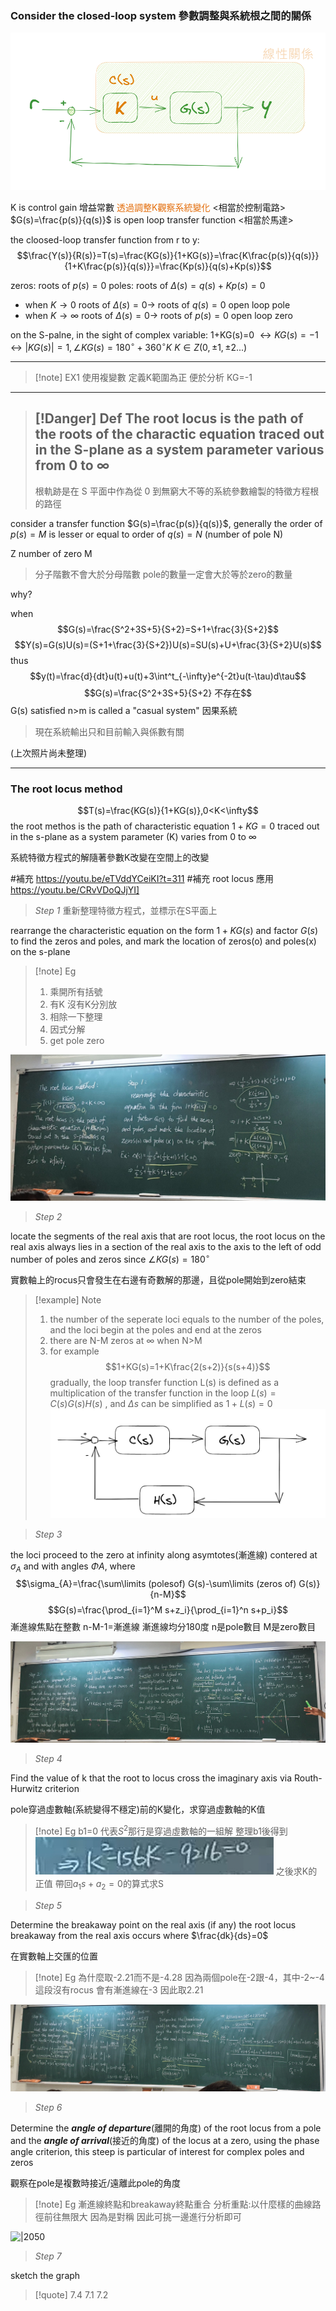 ### Consider the closed-loop system 參數調整與系統根之間的關係

![image.png|550](https://raw.githubusercontent.com/laudantstolam/imagesource/main/202305031011927.png)

K is control gain 增益常數 <font color="#e36c09">透過調整K觀察系統變化</font> <相當於控制電路>
$G(s)=\frac{p(s)}{q(s)}$ is open loop transfer function <相當於馬達>

the cloosed-loop transfer function from r to y:
$$\frac{Y(s)}{R(s)}=T(s)=\frac{KG(s)}{1+KG(s)}=\frac{K\frac{p(s)}{q(s)}}{1+K\frac{p(s)}{q(s)}}=\frac{Kp(s)}{q(s)+Kp(s)}$$

zeros: roots of $p(s)=0$
poles: roots of $\Delta (s)=q(s)+Kp(s)=0$
- when $K\rightarrow0$
	roots of  $\Delta (s)=0\rightarrow$ roots of $q(s)=0$  open loop pole
- when $K\rightarrow \infty$
	roots of  $\Delta (s)=0\rightarrow$ roots of $p(s)=0$ open loop zero

on the S-palne, in the sight of complex variable: 
1+KG(s)=0
$\leftrightarrow KG(s)=-1$
$\leftrightarrow |KG(s)|=1, \angle KG(s)=180^\circ+360^\circ K$
$K\in Z(0,\pm 1, \pm 2...)$

---
>[!note] EX1
>使用複變數
>定義K範圍為正 便於分析
>KG=-1

---
>[!Danger] Def
>The root locus is the path of the roots of the charactic equation traced out in the S-plane as a system parameter various from 0 to $\infty$
>---
>根軌跡是在 S 平面中作為從 0 到無窮大不等的系統參數繪製的特徵方程根的路徑 

consider a transfer function $G(s)=\frac{p(s)}{q(s)}$, generally the order of $p(s)=M$ is lesser or equal to order of $q(s)=N$ (number of pole N)

Z number of zero M
> 分子階數不會大於分母階數
> pole的數量一定會大於等於zero的數量

why? 

when $$G(s)=\frac{S^2+3S+5}{S+2}=S+1+\frac{3}{S+2}$$
$$Y(s)=G(s)U(s)=(S+1+\frac{3}{S+2})U(s)=SU(s)+U+\frac{3}{S+2}U(s)$$
thus $$y(t)=\frac{d}{dt}u(t)+u(t)+3\int^t_{-\infty}e^{-2t}u(t-\tau)d\tau$$
$$G(s)=\frac{S^2+3S+5}{S+2} 不存在$$
G(s) satisfied n>m is called a "casual system" 因果系統
> 現在系統輸出只和目前輸入與係數有關

(上次照片尚未整理)

---

### The root locus method

$$T(s)=\frac{KG(s)}{1+KG(s)},0<K<\infty$$
the root methos is the path of characteristic equation $1+KG=0$ traced out in the s-plane as a system parameter (K) varies from 0 to  $\infty$

系統特徵方程式的解隨著參數K改變在空間上的改變

#補充 https://youtu.be/eTVddYCeiKI?t=311
#補充 root locus 應用 https://youtu.be/CRvVDoQJjYI]


> *Step 1* 重新整理特徵方程式，並標示在S平面上

rearrange the characteristic equation on the form $1+KG(s)$ and factor $G(s)$ to find the zeros and poles, and mark the location of zeros(o) and poles(x) on the s-plane 

>[!note] Eg
>1. 乘開所有括號
>2. 有K 沒有K分別放
>3. 相除一下整理
>4. 因式分解
>5. get pole zero

![|1025](https://raw.githubusercontent.com/laudantstolam/imagesource/main/202305101245211.jpg)

> *Step 2*

locate the segments of the real axis that are root locus, the root locus on the real axis always lies in a section of the real axis to the axis to the left of odd number of poles and zeros since $\angle KG(s)=180^\circ$ 

實數軸上的rocus只會發生在右邊有奇數解的那邊，且從pole開始到zero結束

>[!example] Note
>1. the number of the seperate loci equals to the number of the poles, and the loci begin at the poles and end at the zeros
>2. there are N-M zeros at $\infty$ when N>M
>3. for example$$1+KG(s)=1+K\frac{2(s+2)}{s(s+4)}$$
>gradually, the loop transfer function L(s) is defined as a multiplication of the transfer function in the loop $L(s)=C(s)G(s)H(s)$ , and $\Delta s$ can be simplified as $1+L(s)=0$
>![image.png](https://raw.githubusercontent.com/laudantstolam/imagesource/main/202305101244913.png)


> *Step 3*

the loci proceed to the zero at infinity along asymtotes(漸進線) contered at $\sigma_A$ and with angles $\Phi A$, where 
$$\sigma_{A}=\frac{\sum\limits (polesof) G(s)-\sum\limits (zeros of) G(s)}{n-M}$$
$$G(s)=\frac{\prod_{i=1}^M s+z_i}{\prod_{i=1}^n s+p_i}$$
漸進線焦點在整數
n-M-1=漸進線
漸進線均分180度
n是pole數目
M是zero數目

![|900](https://raw.githubusercontent.com/laudantstolam/imagesource/main/202305101303187.png)

>*Step 4* 

Find the value of k that the root to locus cross the imaginary axis via Routh-Hurwitz criterion 

pole穿過虛數軸(系統變得不穩定)前的K變化，求穿過虛數軸的K值


>[!note] Eg
>b1=0 代表$S^2$那行是穿過虛數軸的一組解
>整理b1後得到
>![image.png](https://raw.githubusercontent.com/Ash0645/image_remote/main/202305141811872.png?token=AZUUVI5VQOWK4PDLDHBWRMTEMCZ74)
>之後求K的正值
>帶回$a_1s+a_2=0$的算式求S



> *Step 5*

Determine the breakaway point on the real axis (if any) the root locus breakaway from the real axis occurs where $\frac{dk}{ds}=0$ 

在實數軸上交匯的位置


>[!note] Eg
>為什麼取-2.21而不是-4.28
>因為兩個pole在-2跟-4，其中-2~-4這段沒有rocus
>會有漸進線在-3 因此取2.21


![|1650](https://raw.githubusercontent.com/laudantstolam/imagesource/main/202305101252681.jpg)

>*Step 6*

Determine the ***angle of departure***(離開的角度) of the root locus from a pole and the ***angle of arrival***(接近的角度) of the locus at a zero, using the phase angle criterion, this steep is particular of interest for complex poles and zeros

觀察在pole是複數時接近/遠離此pole的角度


>[!note] Eg
>漸進線終點和breakaway終點重合
>分析重點:以什麼樣的曲線路徑前往無限大
>因為是對稱 因此可挑一邊進行分析即可


![|2050](https://raw.githubusercontent.com/laudantstolam/imagesource/main/202305101300055.png)

> *Step 7*

sketch the graph

>[!quote]
>7.4 
>7.1 
>7.2

